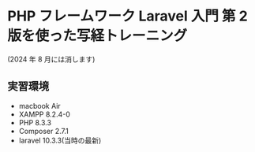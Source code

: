 # PHP フレームワーク Laravel 入門 第 2 版を使った写経トレーニング

(2024 年 8 月には消します)

## 実習環境

-   macbook Air
-   XAMPP 8.2.4-0
-   PHP 8.3.3
-   Composer 2.7.1
-   laravel 10.3.3(当時の最新)
